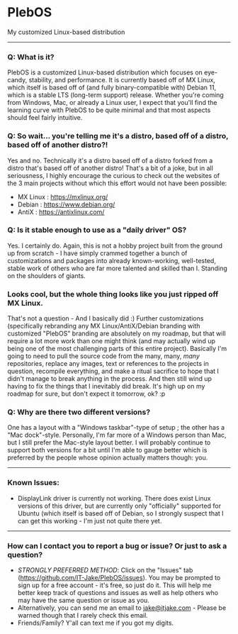 # PlebOS
My customized Linux-based distribution
________________________
### Q: What is it?
PlebOS is a customized Linux-based distribution which focuses on eye-candy, stability, and performance. It is currently based off of MX Linux, which itself is based off of (and fully binary-compatible with) Debian 11, which is a stable LTS (long-term support) release. Whether you're coming from Windows, Mac, or already a Linux user, I expect that you'll find the learning curve with PlebOS to be quite minimal and that most aspects should feel fairly intuitive. 

### Q: So wait... you're telling me it's a distro, based off of a distro, based off of another distro?!
Yes and no. Technically it's a distro based off of a distro forked from a distro that's based off of another distro! That's a bit of a joke, but in all seriousness, I highly encourage the curious to check out the websites of the 3 main projects without which this effort would not have been possible:
- MX Linux : https://mxlinux.org/
- Debian : https://www.debian.org/
- AntiX : https://antixlinux.com/

### Q: Is it stable enough to use as a "daily driver" OS? 
Yes. I certainly do. Again, this is not a hobby project built from the ground up from scratch - I have simply crammed together a bunch of customizations and packages into already known-working, well-tested, stable work of others who are far more talented and skilled than I. Standing on the shoulders of giants.

### Looks cool, but the whole thing looks like you just ripped off MX Linux.
That's not a question - And I basically did :) 
Further customizations (specifically rebranding any MX Linux/AntiX/Debian branding with customized "PlebOS" branding are absolutely on my roadmap, but that will require a lot more work than one might think (and may actually wind up being one of the most challenging parts of this entire project). Basically I'm going to need to pull the source code from the many, many, *many* repositories, replace any images, text or references to the projects in question, recompile everything, and make a ritual sacrifice to hope that I didn't manage to break anything in the process. And then still wind up having to fix the things that I inevitably did break. It's high up on my roadmap for sure, but don't expect it tomorrow, ok? :p

### Q: Why are there two different versions?
One has a layout with a "Windows taskbar"-type of setup ; the other has a "Mac dock"-style. Personally, I'm far more of a Windows person than Mac, but I still prefer the Mac-style layout better. I will probably continue to support both versions for a bit until I'm able to gauge better which is preferred by the people whose opinion actually matters though: you.
__________________________
### Known Issues:
- DisplayLink driver is currently not working. There does exist Linux versions of this driver, but are currently only "officially" supported for Ubuntu (which itself is based off of Debian, so I strongly suspect that I can get this working - I'm just not quite there yet.
__________________________
### How can I contact you to report a bug or issue? Or just to ask a question?
- *STRONGLY PREFERRED METHOD*: Click on the "Issues" tab (https://github.com/IT-Jake/PlebOS/issues). You may be prompted to sign up for a free account - it's free, so just do it. This will help me better keep track of questions and issues as well as help others who may have the same question or issue as you.
- Alternatively, you can send me an email to jake@itjake.com - Please be warned though that I rarely check this email.
- Friends/Family? Y'all can text me if you got my digits.
